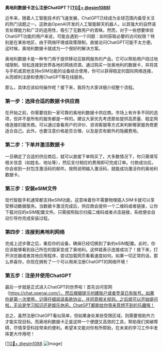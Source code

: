 **奥地利数据卡怎么注册ChatGPT？[[TG💪+ @esim1088](https://t.me/s/esim1088)]**

近年来，随着人工智能技术的飞速发展，ChatGPT已经成为全球范围内备受关注的热门话题之一。这款由OpenAI开发的人工智能聊天机器人，以其强大的自然语言处理能力和广泛的适用性，吸引了无数用户的青睐。然而，对于一些想要体验ChatGPT功能的用户来说，可能会遇到一个问题：如何获取必要的访问权限？特别是在某些地区，由于网络环境或政策限制，直接访问ChatGPT可能不太方便。这时候，奥地利数据卡就成为一个很好的解决方案。

奥地利数据卡是一种专门用于提供移动互联网服务的产品，它可以帮助用户绕过地域限制，轻松连接到世界各地的网络资源。通过购买一张奥地利的数据卡，并将其与手机或其他支持eSIM功能的设备结合使用，你可以获得稳定的国际网络连接，从而顺利注册和使用ChatGPT等在线服务。

那么，具体应该如何操作呢？接下来，我将为大家详细介绍整个流程。

### 第一步：选择合适的数据卡供应商

在开始之前，你需要找到一家可靠的奥地利数据卡供应商。市场上有许多不同的选项，但并不是所有的服务都是一样的。建议大家优先考虑那些提供高质量、稳定网络连接的服务商。可以通过查看用户的评价、咨询客服等方式来判断哪家服务商更适合自己。此外，也要注意价格是否合理，以及是否有额外的隐藏费用。

### 第二步：下单并激活数据卡

一旦确定了合适的供应商后，就可以直接下单购买了。大多数情况下，你只需填写相关信息（如姓名、地址等），然后支付相应的费用即可完成订单。付款成功后，你会收到一封包含激活码的邮件。按照说明输入激活码，就能成功激活你的奥地利数据卡。

### 第三步：安装eSIM文件

现代智能手机通常都支持eSIM功能，这意味着你不需要物理插入SIM卡就可以享受移动数据服务。当数据卡激活完成后，供应商会提供一个二维码或者链接，让你下载对应的eSIM配置文件。只需按照指示扫描二维码或者点击链接，系统便会自动引导你完成安装过程。

### 第四步：连接到奥地利网络

完成上述步骤之后，重启你的设备，确保已经切换到了新的eSIM配置。此时，你应该能够看到自己所在的国家变成了奥地利。这样就表示连接成功了！接下来，打开浏览器或者其他应用程序，尝试加载网页看看速度如何。如果一切正常的话，那么恭喜你，你现在拥有了一个可以用来注册ChatGPT的网络环境！

### 第五步：注册并使用ChatGPT

最后一步就是正式进入ChatGPT的世界啦！首先访问官网（https://chat.openai.com/），然后根据提示创建账户或者登录已有账号。如果你是第一次使用，记得仔细阅读条款协议，并同意相关规则。之后就可以开始提问啦，无论是学习知识还是娱乐休闲，ChatGPT都能给你带来意想不到的乐趣哦！

总之，虽然注册ChatGPT看似简单，但如果身处某些受限区域，则需要借助外力才能实现目标。而奥地利数据卡正是这样一个便捷又高效的工具，帮助我们突破障碍，尽情享受科技带来的便利。希望本文能对你有所帮助，在未来的学习工作中发挥更大作用吧！

[[TG💪+ @esim1088](https://t.me/s/esim1088) ![Image](https://i.postimg.cc/4NQfJmqS/Snipaste-2025-05-13-00-14-12.png)]